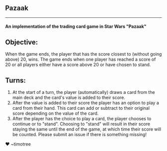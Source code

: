 ## Pazaak
---
#### An implementation of the trading card game in Star Wars "Pazaak"
## Objective:
When the game ends, the player that has the score closest to (without going above) 20, wins. The game ends when one player has reached a score of 20 or all players either have a score above 20 or have chosen to stand.
## Turns:
1. At the start of a turn, the player (automatically) draws a card from the main deck and the card's value is added to their score.
2. After the value is added to their score the player has an option to play a card from their hand. This card can add or subtract to their original score depending on the value of the card.
3. After the player has the choice to play a card, the player chooses to continue or to "stand". Choosing to "stand" will result in their score staying the same until the end of the game, at which time their score will be counted.
Please submit an issue if there is something missing!

:heart: ~timotree
